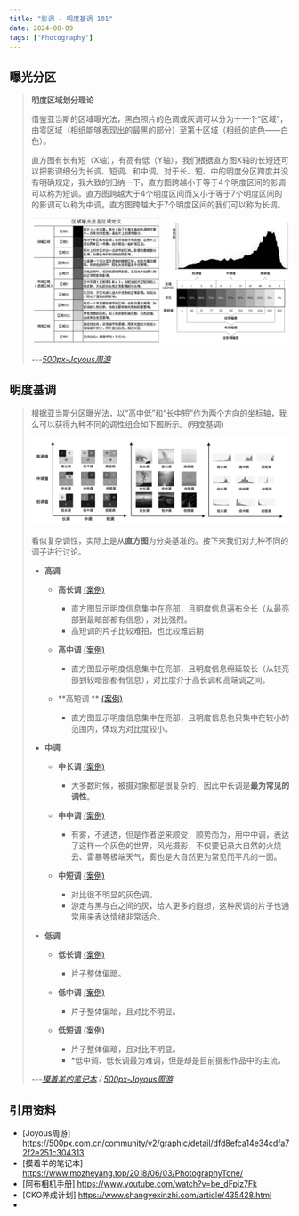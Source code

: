 ```yaml
---
title: "影调 - 明度基调 101"
date: 2024-08-09
tags: ["Photography"]
---
```




## 曝光分区

> **明度区域划分理论**
>
> 借鉴亚当斯的区域曝光法，黑白照片的色调或灰调可以分为十一个“区域”，由零区域（相纸能够表现出的最黑的部分）至第十区域（相纸的底色——白色）。
>
> 直方图有长有短（X轴），有高有低（Y轴），我们根据直方图X轴的长短还可以把影调细分为长调、短调、和中调。对于长、短、中的明度分区跨度并没有明确规定，我大致的归纳一下，直方图跨越小于等于4个明度区间的影调可以称为短调。直方图跨越大于4个明度区间而又小于等于7个明度区间的的影调可以称为中调。直方图跨越大于7个明度区间的我们可以称为长调。
>
> ![2024-08-09T171530](2024-08-09T171530.jpg)
>
> \-\-\-*[500px-Joyous周游](https://500px.com.cn/joyou)*







## 明度基调

>   根据亚当斯分区曝光法，以“高中低”和“长中短”作为两个方向的坐标轴，我么可以获得九种不同的调性组合如下图所示。(明度基调)
>
>   ![5](5.png)
>
>   看似复杂调性，实际上是从**直方图**为分类基准的。接下来我们对九种不同的调子进行讨论。
>
>   -   **高调**
>
>       -   **高长调** [(案例)]((%E9%AB%98%E9%95%BF%E8%B0%83-%E6%A1%88%E4%BE%8B).jpg)
>           -   直方图显示明度信息集中在亮部，且明度信息遍布全长（从最亮部到最暗部都有信息），对比强烈。
>           -   高短调的片子比较难拍，也比较难后期
>       -   **高中调** [(案例)]((%E9%AB%98%E4%B8%AD%E8%B0%83-%E6%A1%88%E4%BE%8B).jpg)
>           -   直方图显示明度信息集中在亮部，且明度信息绵延较长（从较亮部到较暗部都有信息），对比度介于高长调和高端调之间。
>
>       -   **高短调 ** [(案例)]((%E9%AB%98%E7%9F%AD%E8%B0%83-%E6%A1%88%E4%BE%8B).jpg)
>           -   直方图显示明度信息集中在亮部，且明度信息也只集中在较小的范围内，体现为对比度较小。
>
>   -   **中调**
>
>       -   **中长调** [(案例)]((%E4%B8%AD%E9%95%BF%E8%B0%83-%E6%A1%88%E4%BE%8B).jpg)
>           -   大多数时候，被摄对象都是很复杂的，因此中长调是**最为常见的调性**。
>       -   **中中调** [(案例)]((%E4%B8%AD%E4%B8%AD%E8%B0%83-%E6%A1%88%E4%BE%8B).jpg)
>           -   有雾，不通透，但是作者逆来顺受，顺势而为，用中中调，表达了这样一个灰色的世界，风光摄影，不仅要记录大自然的火烧云、雷暴等极端天气，雾也是大自然更为常见而平凡的一面。
>
>       -   **中短调** [(案例)]((%E4%B8%AD%E7%9F%AD%E8%B0%83-%E6%A1%88%E4%BE%8B).jpg)
>           -   对比很不明显的灰色调。
>           -   游走与黑与白之间的灰，给人更多的遐想，这种灰调的片子也通常用来表达情绪非常适合。
>
>   -   **低调**
>
>       -   **低长调** [(案例)]((%E4%BD%8E%E9%95%BF%E8%B0%83-%E6%A1%88%E4%BE%8B).jpg)
>           -   片子整体偏暗。
>       -   **低中调** [(案例)]((%E4%BD%8E%E4%B8%AD%E8%B0%83-%E6%A1%88%E4%BE%8B).jpg)
>           -   片子整体偏暗，且对比不明显。
>
>       -   **低短调** [(案例)]((%E4%BD%8E%E7%9F%AD%E8%B0%83-%E6%A1%88%E4%BE%8B).png)
>           -   片子整体偏暗，且对比不明显。
>           -   \*低中调、低长调最为难调，但是却是目前摄影作品中的主流。
>
>   \-\-\-*[摸着羊的笔记本](https://www.mozheyang.top/2018/06/03/PhotographyTone/) / [500px-Joyous周游](https://500px.com.cn/joyou)*





## 引用资料

-   [Joyous周游] https://500px.com.cn/community/v2/graphic/detail/dfd8efca14e34cdfa72f2e251c304313
-   [摸着羊的笔记本] https://www.mozheyang.top/2018/06/03/PhotographyTone/
-   [阿布相机手册] https://www.youtube.com/watch?v=be_dFpjz7Fk
-   [CKO养成计划] https://www.shangyexinzhi.com/article/435428.html
-